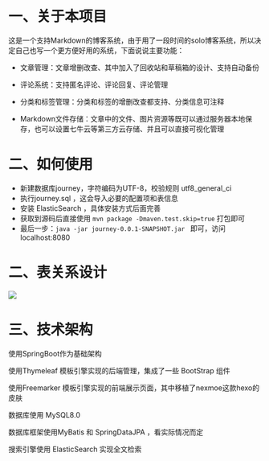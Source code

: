 # 一、关于本项目

这是一个支持Markdown的博客系统，由于用了一段时间的solo博客系统，所以决定自己也写一个更方便好用的系统，下面说说主要功能：

* 文章管理：文章增删改查、其中加入了回收站和草稿箱的设计、支持自动备份

* 评论系统：支持匿名评论、评论回复、评论管理

* 分类和标签管理：分类和标签的增删改查都支持、分类信息可注释

* Markdown文件存储：文章中的文件、图片资源等既可以通过服务器本地保存，也可以设置七牛云等第三方云存储、并且可以直接可视化管理

# 二、如何使用

* 新建数据库journey，字符编码为UTF-8，校验规则 utf8_general_ci
* 执行journey.sql ，这会导入必要的配置项和表信息
* 安装 ElasticSearch ，具体安装方式后面完善
* 获取到源码后直接使用 `mvn package -Dmaven.test.skip=true`  打包即可
* 最后一步：`java -jar journey-0.0.1-SNAPSHOT.jar ` 即可，访问 localhost:8080 



# 二、表关系设计

![](https://s2.ax1x.com/2019/11/28/QFQuLD.png)

# 三、技术架构

使用SpringBoot作为基础架构

使用Thymeleaf 模板引擎实现的后端管理，集成了一些 BootStrap 组件

使用Freemarker 模板引擎实现的前端展示页面，其中移植了nexmoe这款hexo的皮肤

数据库使用 MySQL8.0 

数据库框架使用MyBatis 和 SpringDataJPA ，看实际情况而定

搜索引擎使用 ElasticSearch 实现全文检索

